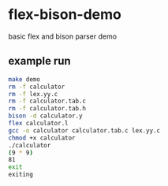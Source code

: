 # flex-bison-demo
basic flex and bison parser demo

## example run

``` bash
make demo
rm -f calculator
rm -f lex.yy.c
rm -f calculator.tab.c
rm -f calculator.tab.h
bison -d calculator.y
flex calculator.l
gcc -o calculator calculator.tab.c lex.yy.c
chmod +x calculator
./calculator
(9 * 9)
81
exit
exiting
```
